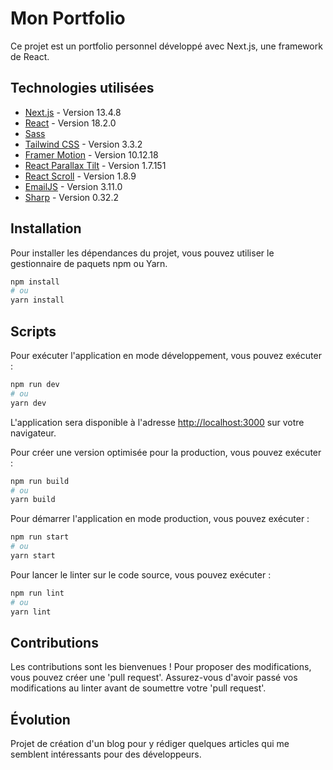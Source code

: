 # Mon Portfolio

Ce projet est un portfolio personnel développé avec Next.js, une framework de React.

## Technologies utilisées

- [Next.js](https://nextjs.org/) - Version 13.4.8
- [React](https://reactjs.org/) - Version 18.2.0
- [Sass](https://sass-lang.com/documentation/)
- [Tailwind CSS](https://tailwindcss.com/) - Version 3.3.2
- [Framer Motion](https://www.framer.com/api/motion/) - Version 10.12.18
- [React Parallax Tilt](https://www.npmjs.com/package/react-parallax-tilt) - Version 1.7.151
- [React Scroll](https://www.npmjs.com/package/react-scroll) - Version 1.8.9
- [EmailJS](https://www.npmjs.com/package/@emailjs/browser) - Version 3.11.0
- [Sharp](https://www.npmjs.com/package/sharp) - Version 0.32.2

## Installation

Pour installer les dépendances du projet, vous pouvez utiliser le gestionnaire de paquets npm ou Yarn.

```bash
npm install
# ou
yarn install
```

## Scripts

Pour exécuter l'application en mode développement, vous pouvez exécuter :

```bash
npm run dev
# ou
yarn dev
```

L'application sera disponible à l'adresse <http://localhost:3000> sur votre navigateur.

Pour créer une version optimisée pour la production, vous pouvez exécuter :

```bash
npm run build
# ou
yarn build
```

Pour démarrer l'application en mode production, vous pouvez exécuter :

```bash
npm run start
# ou
yarn start
```

Pour lancer le linter sur le code source, vous pouvez exécuter :

```bash
npm run lint
# ou
yarn lint
```

## Contributions

Les contributions sont les bienvenues ! Pour proposer des modifications, vous pouvez créer une 'pull request'. Assurez-vous d'avoir passé vos modifications au linter avant de soumettre votre 'pull request'.

## Évolution

Projet de création d'un blog pour y rédiger quelques articles qui me semblent intéressants pour des développeurs.
